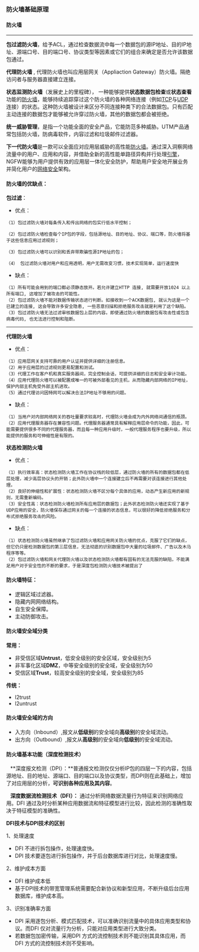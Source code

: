 ### 防火墙基础原理



#### 防火墙

---

**包过滤防火墙**，给予ACL，通过检查数据流中每一个数据包的源IP地址、目的IP地址、源端口号、目的端口号、协议类型等因素或它们的组合来确定是否允许该数据包通过。

**代理防火墙** , 代理防火墙也叫应用层网关（Appliaction Gateway）防火墙。隔绝访问者与服务器直接建立连接。 

**状态监测防火墙**（发展史上的里程碑）， 一种能够提供**状态数据包检查**或**状态查看**功能的[防火墙](https://baike.baidu.com/item/防火墙)，能够持续追踪穿过这个防火墙的各种网络连接（例如[TCP](https://baike.baidu.com/item/TCP)与[UDP](https://baike.baidu.com/item/UDP)连接）的状态。这种防火墙被设计来区分不同连接种类下的合法数据包。只有匹配主动连接的数据包才能够被允许穿过防火墙，其他的数据包都会被拒绝。 

**统一威胁管理**，是指一个功能全面的安全产品，它能防范多种威胁。UTM产品通常包括防火墙，防病毒软件，内容过滤和垃圾邮件过滤器。 

**下一代防火墙**是一款可以全面应对应用层威胁的高性能[防火墙](https://baike.baidu.com/item/防火墙/52767)。通过深入洞察网络流量中的用户、应用和内容，并借助全新的高性能单路径异构并行处理[引擎](https://baike.baidu.com/item/引擎/2043)，NGFW能够为用户提供有效的应用层一体化安全防护，帮助用户安全地开展业务并简化用户的[网络安全](https://baike.baidu.com/item/网络安全/343664)架构。 



#### 防火墙的优缺点：

**包过滤**：

* 优点：

~~~
（1）包过滤防火墙对每条传入和传出网络的包实行低水平控制；

（2）包过滤防火墙检查每个IP包的字段，包括源地址、目的地址、协议、端口等，防火墙将基于这些信息应用过滤规则；

（3）包过滤防火墙可以识别和丢弃带欺骗性源IP地址的包；

（4） 包过滤防火墙对用户和应用透明，用户无需改变习惯，技术实现简单，运行速度快  

~~~

* 缺点：

~~~
（1）所有可能会用到的端口都必须静态放开。若允许建立HTTP 连接, 就需要开放1024 以上所有端口, 这增加了被攻击的可能性。
（2）包过滤防火墙不能对数据传输状态进行判断。如接收到一个ACK数据包, 就认为这是一个已建立的连接, 这会导致许多安全隐患, 一些恶意扫描和拒绝服务攻击就是利用了这个缺陷。
（3）包过滤防火墙无法过滤审核数据包上层的内容。即使通过防火墙的数据包有攻击性或包含病毒代码, 也无法进行控制和阻断。
~~~



---

**代理防火墙**

* 优点：

~~~
（1）应用层网关支持可靠的用户认证并提供详细的注册信息。
（2）用于应用层的过滤规则更易配置和测试。
（3）代理工作在客户机和真实服务器间，完全控制会话，可提供详细的日志和安全审计功能。
（4）应用代理防火墙可以被配置成唯一的可被外部看见的主机，从而隐藏内部网络的IP地址，保护内部主机免受外部主机进攻。
（5）通过代理访问因特网可以解决合法IP地址不够用的问题。
~~~



* 缺点：

~~~
（1）当用户对内部网络网关的吞吐量要求较高时，代理防火墙会成为内外网络间通信的瓶颈。
（2）应用代理服务器存在兼容性问题。代理服务器通常具有解释应用层命令的功能，因此，可能需要提供很多不同的代理服务器，而且每一种应用升级时，一般代理服务程序也要升级，所以能提供的服务和可伸缩性是有限的。
~~~



**状态检测防火墙**

* 优点：

~~~
（1）执行效率高：状态检测防火墙工作在协议栈的较低层，通过防火墙的所有的数据包都在低层处理，减少高层协议头的开销；此外防火墙中一个连接建立后不再需要对该连接进行其他处理。
（2）良好的伸缩性和扩展性：状态检测防火墙不区分每个具体的应用，动态产生新应用的新规则，无需重新编码。
（3）安全性高：状态检测防火墙检测所有应用层的数据包；此外状态检测防火墙还实现了基于UDP应用的安全，防火墙保存通过网关的每一个连接的状态信息，可以很好的降低拒绝服务和分布式拒绝服务攻击的风险。
~~~



* 缺点：

~~~
（1）状态检测防火墙虽然继承了包过滤防火墙和应用网关防火墙的优点，克服了它们的缺点，但它仍只是检测数据包的第三层信息，无法彻底的识别数据包中大量的垃圾邮件、广告以及木马程序等等。
（2）包过滤防火墙和网关代理防火墙以及状态检测防火墙都有固有的无法克服的缺陷，不能满足用户对于安全性的不断的要求，于是深度包检测防火墙技术被提出了
~~~



#### 防火墙特征：

* 逻辑区域过滤器。
* 隐藏内网网络结构。
* 自生安全保障。
* 主动防御攻击。



#### 防火墙安全域分类

**常用：**

* 非受信区域**Untrust**，低安全级别的安全区域，安全级别为5
* 非军事化区域**DMZ**，中等安全级别的安全域，安全级别为50
* 受信区域**Trust**，较高安全级别的安全域，安全级别为85

**传统：**

* l2trust
* l2untrust



#### 防火墙安全域的方向

* 入方向（Inbound）,报文从**低级别**的安全域向**高级别**的安全域流动。
* 出方向（Outbound）,报文从**高级别**的安全域向**低级别**的安全域流动。



#### 防火墙基本功能（深度检测技术）

&ensp; **深度报文检测（DPI）：**普通报文检测仅仅分析IP包的四层一下的内容，包括源地址、目的地址、源端口、目的端口以及协议类型，而DPI则在此基础上，增加了对应用层的分析，**可识别各种应用及其内容**。

&ensp; **深度数据流检测技术（DFI）：** 通过分析网络数据流量行为特征来识别网络应用。DFI 通过及时分析某种应用数据流和特征模型进行比较，因此检测的准确性取决于特征模型的准确性。

**DFI技术与DPI技术的区别**

1、处理速度

* DFI 不进行拆包操作，处理速度快。
* DPI 技术要逐包进行拆包操作，并于后台数据库进行对比，处理速度慢。

2、维护成本方面

* DFI 维护成本低
* 基于DPI技术的带宽管理系统需要配合新协议和新型应用，不断升级后台应用数据库，维护成本高。

3、识别准确率方面

* DPI 采用逐包分析、模式匹配技术，可以准确识别流量中的具体应用类型和协议。而DFI 仅对流量行为分析，只能对应用类型进行大致分类。
* 若数据包加密传输，采用DPI 方式的流控制技术则不能识别其具体应用，而DFI 方式的流控制技术则不受影响。





&ensp; 







